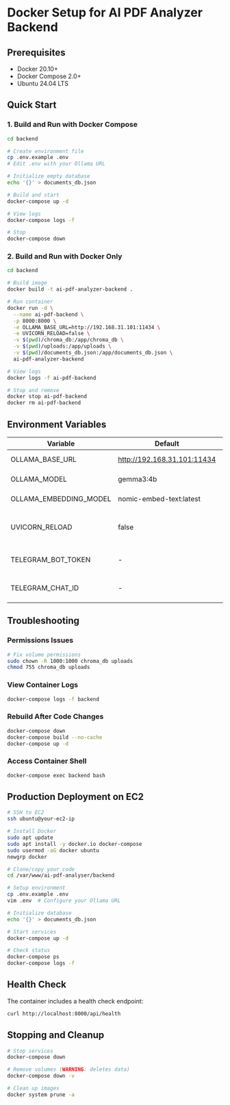 # Docker Setup for AI PDF Analyzer Backend

## Prerequisites

- Docker 20.10+
- Docker Compose 2.0+
- Ubuntu 24.04 LTS

## Quick Start

### 1. Build and Run with Docker Compose

```bash
cd backend

# Create environment file
cp .env.example .env
# Edit .env with your Ollama URL

# Initialize empty database
echo '{}' > documents_db.json

# Build and start
docker-compose up -d

# View logs
docker-compose logs -f

# Stop
docker-compose down
```

### 2. Build and Run with Docker Only

```bash
cd backend

# Build image
docker build -t ai-pdf-analyzer-backend .

# Run container
docker run -d \
  --name ai-pdf-backend \
  -p 8000:8000 \
  -e OLLAMA_BASE_URL=http://192.168.31.101:11434 \
  -e UVICORN_RELOAD=false \
  -v $(pwd)/chroma_db:/app/chroma_db \
  -v $(pwd)/uploads:/app/uploads \
  -v $(pwd)/documents_db.json:/app/documents_db.json \
  ai-pdf-analyzer-backend

# View logs
docker logs -f ai-pdf-backend

# Stop and remove
docker stop ai-pdf-backend
docker rm ai-pdf-backend
```

## Environment Variables

| Variable               | Default                     | Description                   |
| ---------------------- | --------------------------- | ----------------------------- |
| OLLAMA_BASE_URL        | http://192.168.31.101:11434 | Ollama server URL             |
| OLLAMA_MODEL           | gemma3:4b                   | LLM model name                |
| OLLAMA_EMBEDDING_MODEL | nomic-embed-text:latest     | Embedding model               |
| UVICORN_RELOAD         | false                       | Enable auto-reload (dev only) |
| TELEGRAM_BOT_TOKEN     | -                           | Optional Telegram bot token   |
| TELEGRAM_CHAT_ID       | -                           | Optional Telegram chat ID     |

## Troubleshooting

### Permissions Issues

```bash
# Fix volume permissions
sudo chown -R 1000:1000 chroma_db uploads
chmod 755 chroma_db uploads
```

### View Container Logs

```bash
docker-compose logs -f backend
```

### Rebuild After Code Changes

```bash
docker-compose down
docker-compose build --no-cache
docker-compose up -d
```

### Access Container Shell

```bash
docker-compose exec backend bash
```

## Production Deployment on EC2

```bash
# SSH to EC2
ssh ubuntu@your-ec2-ip

# Install Docker
sudo apt update
sudo apt install -y docker.io docker-compose
sudo usermod -aG docker ubuntu
newgrp docker

# Clone/copy your code
cd /var/www/ai-pdf-analyser/backend

# Setup environment
cp .env.example .env
vim .env  # Configure your Ollama URL

# Initialize database
echo '{}' > documents_db.json

# Start services
docker-compose up -d

# Check status
docker-compose ps
docker-compose logs -f
```

## Health Check

The container includes a health check endpoint:

```bash
curl http://localhost:8000/api/health
```

## Stopping and Cleanup

```bash
# Stop services
docker-compose down

# Remove volumes (WARNING: deletes data)
docker-compose down -v

# Clean up images
docker system prune -a
```
